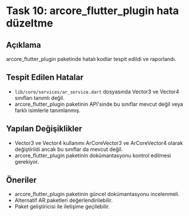 # Task 10: arcore_flutter_plugin hata düzeltme

## Açıklama
arcore_flutter_plugin paketinde hatalı kodlar tespit edildi ve raporlandı.

## Tespit Edilen Hatalar
- `lib/core/services/ar_service.dart` dosyasında Vector3 ve Vector4 sınıfları tanımlı değil.
- arcore_flutter_plugin paketinin API'sinde bu sınıflar mevcut değil veya farklı isimlerle tanımlanmış.

## Yapılan Değişiklikler
- Vector3 ve Vector4 kullanımı ArCoreVector3 ve ArCoreVector4 olarak değiştirildi ancak bu sınıflar da mevcut değil.
- arcore_flutter_plugin paketinin dokümantasyonu kontrol edilmesi gerekiyor.

## Öneriler
- arcore_flutter_plugin paketinin güncel dokümantasyonu incelenmeli.
- Alternatif AR paketleri değerlendirilebilir.
- Paket geliştiricisi ile iletişime geçilebilir. 